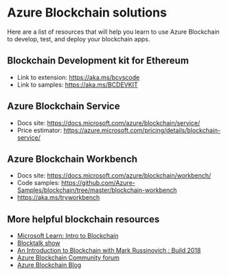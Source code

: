 # Azure Blockchain solutions
Here are a list of resources that will help you learn to use Azure Blockchain to develop, test, and deploy your blockchain apps.

## Blockchain Development kit for Ethereum
- Link to extension: https://aka.ms/bcvscode
- Link to samples: https://aka.ms/BCDEVKIT

## Azure Blockchain Service
- Docs site: https://docs.microsoft.com/azure/blockchain/service/
- Price estimator: https://azure.microsoft.com/pricing/details/blockchain-service/

## Azure Blockchain Workbench
- Docs site: https://docs.microsoft.com/azure/blockchain/workbench/
- Code samples: https://github.com/Azure-Samples/blockchain/tree/master/blockchain-workbench
- https://aka.ms/tryworkbench

## More helpful blockchain resources
- [Microsoft Learn: Intro to Blockchain](https://docs.microsoft.com/learn/modules/intro-to-blockchain/)
- [Blocktalk show](https://channel9.msdn.com/Shows/Blocktalk)
 - [An Introduction to Blockchain with Mark Russinovich : Build 2018](https://www.youtube.com/watch?v=cYWal114BOw)
 - [Azure Blockchain Community forum](https://techcommunity.microsoft.com/t5/blockchain/bd-p/AzureBlockchain)
 - [Azure Blockchain Blog](https://azure.microsoft.com/blog/topics/blockchain/)
